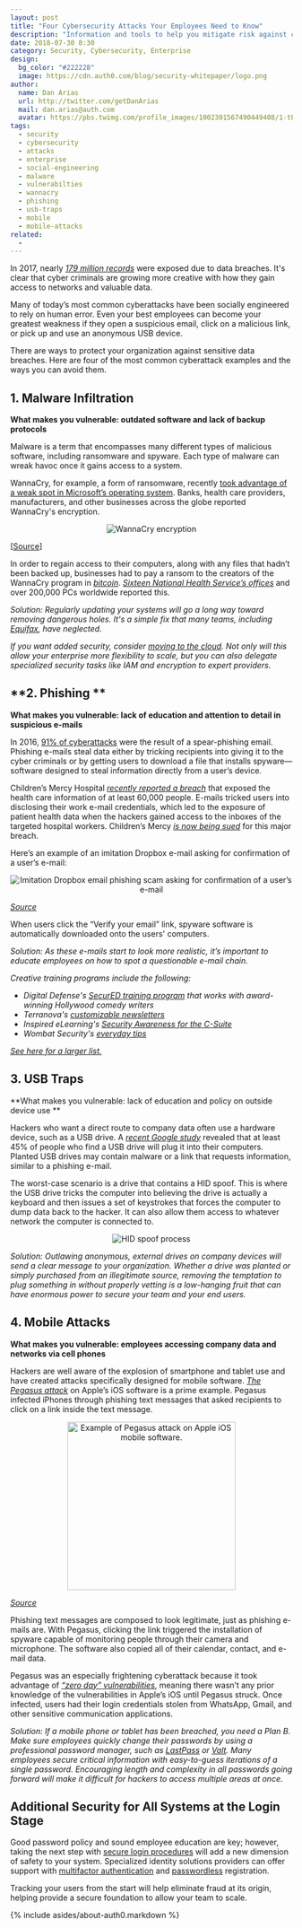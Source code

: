 ```yaml
---
layout: post
title: "Four Cybersecurity Attacks Your Employees Need to Know"
description: "Information and tools to help you mitigate risk against cyber attacks and data breaches. Learn more about Malware Infiltration, Phishing, USB Traps, and Mobile Attacks."
date: 2018-07-30 8:30
category: Security, Cybersecurity, Enterprise
design: 
  bg_color: "#222228"
  image: https://cdn.auth0.com/blog/security-whitepaper/logo.png
author:
  name: Dan Arias
  url: http://twitter.com/getDanArias
  mail: dan.arias@auth.com
  avatar: https://pbs.twimg.com/profile_images/1002301567490449408/1-tPrAG__400x400.jpg
tags: 
  - security
  - cybersecurity
  - attacks
  - enterprise
  - social-engineering
  - malware
  - vulnerabilties
  - wannacry
  - phishing
  - usb-traps
  - mobile
  - mobile-attacks
related:
  - 
---
```


In 2017, nearly [_179 million records_](https://www.statista.com/statistics/273550/data-breaches-recorded-in-the-united-states-by-number-of-breaches-and-records-exposed/) were exposed due to data breaches. It's clear that cyber criminals are growing more creative with how they gain access to networks and valuable data.

Many of today’s most common cyberattacks have been socially engineered to rely on human error. Even your best employees can become your greatest weakness if they open a suspicious email, click on a malicious link, or pick up and use an anonymous USB device.

There are ways to protect your organization against sensitive data breaches. Here are four of the most common cyberattack examples and the ways you can avoid them.

## **1. Malware Infiltration**

**What makes you vulnerable: outdated software and lack of backup protocols**

Malware is a term that encompasses many different types of malicious software, including ransomware and spyware. Each type of malware can wreak havoc once it gains access to a system.

WannaCry, for example, a form of ransomware, recently [took advantage of a weak spot in Microsoft’s operating system](https://www.symantec.com/security-center/writeup/2017-051310-3522-99). Banks, health care providers, manufacturers, and other businesses across the globe reported WannaCry's encryption.

<p style="text-align: center;">
  <img src="https://cdn.auth0.com/blog/four-cybersecurity-attacks-you-need-to-know/WannaCry-encryption.png" alt="WannaCry encryption">
</p>
  
[[Source](https://blog.malwarebytes.com/cybercrime/2017/05/wanacrypt0r-ransomware-hits-it-big-just-before-the-weekend/)]

In order to regain access to their computers, along with any files that hadn’t been backed up, businesses had to pay a ransom to the creators of the WannaCry program in [_bitcoin_](https://bitcoin.org/en/). [_Sixteen National Health Service’s offices_](https://developers.redhat.com/blog/2017/05/19/wannacry-ransomware-who-it-affected-and-why-it-matters/) and over 200,000 PCs worldwide reported this.

_Solution: Regularly updating your systems will go a long way toward removing dangerous holes. It's a simple fix that many teams, including [Equifax](https://www.wired.com/story/equifax-breach-no-excuse/), have neglected._

_If you want added security, consider [moving to the cloud](https://auth0.com/blog/moving-your-app-to-cloud/). Not only will this allow your enterprise more flexibility to scale, but you can also delegate specialized security tasks like IAM and encryption to expert providers._

## **2. Phishing **

**What makes you vulnerable: lack of education and attention to detail in suspicious e-mails**

In 2016, [91% of cyberattacks](https://phishme.com/2016-enterprise-phishing-susceptibility-report/) were the result of a spear-phishing email. Phishing e-mails steal data either by tricking recipients into giving it to the cyber criminals or by getting users to download a file that installs spyware—software designed to steal information directly from a user’s device.

Children’s Mercy Hospital [_recently reported a breach_](https://healthitsecurity.com/news/childrens-mercy-hospital-phishing-attack-impacts-phi-of-60k) that exposed the health care information of at least 60,000 people. E-mails tricked users into disclosing their work e-mail credentials, which led to the exposure of patient health data when the hackers gained access to the inboxes of the targeted hospital workers. Children’s Mercy [_is now being sued_](https://www.hipaajournal.com/childrens-mercy-hospital-sued-for-63000-record-data-breach/) for this major breach.

Here’s an example of an imitation Dropbox e-mail asking for confirmation of a user’s e-mail:

<p style="text-align: center;">
  <img src="https://cdn.auth0.com/blog/four-cybersecurity-attacks-you-need-to-know/dropbox-email-asking-confirmation-of-user-email.png" alt="Imitation Dropbox email phishing scam asking for confirmation of a user’s e-mail">
</p>

[_Source_](https://www.bankinfosecurity.com/locky-returns-via-spam-dropbox-themed-phishing-attacks-a-10250)

When users click the “Verify your email” link, spyware software is automatically downloaded onto the users' computers.

_Solution: As these e-mails start to look more realistic, it’s important to educate employees on how to spot a questionable e-mail chain._

_Creative training programs include the following:_

- _Digital Defense's [SecurED training program](https://www.digitaldefense.com/professional-services/secured-training/) that works with award-winning Hollywood comedy writers_
- _Terranova's [customizable newsletters](https://terranovacorporation.com/solution/communication-material/)_
- _Inspired eLearning's [Security Awareness for the C-Suite](https://inspiredelearning.com/security-awareness/awareness-c-suite/)_
- _Wombat Security's [everyday tips](https://www.wombatsecurity.com/security-education/free-security-awareness-resources)_

_[See here for a larger list.](https://www.csoonline.com/article/3225471/security/please-dont-send-me-to-cybersecurity-training.html)_

## **3. USB Traps**

**What makes you vulnerable: lack of education and policy on outside device use **

Hackers who want a direct route to company data often use a hardware device, such as a USB drive. A [_recent Google study_](https://static.googleusercontent.com/media/research.google.com/en//pubs/archive/45597.pdf) revealed that at least 45% of people who find a USB drive will plug it into their computers. Planted USB drives may contain malware or a link that requests information, similar to a phishing e-mail.

The worst-case scenario is a drive that contains a HID spoof. This is where the USB drive tricks the computer into believing the drive is actually a keyboard and then issues a set of keystrokes that forces the computer to dump data back to the hacker. It can also allow them access to whatever network the computer is connected to.

<p style="text-align: center;">
  <img src="https://cdn.auth0.com/blog/four-cybersecurity-attacks-you-need-to-know/hid-spoof-process.png" alt="HID spoof process">
</p>

_Solution: Outlawing anonymous, external drives on company devices will send a clear message to your organization. Whether a drive was planted or simply purchased from an illegitimate source, removing the temptation to plug something in without properly vetting is a low-hanging fruit that can have enormous power to secure your team and your end users._

## **4. Mobile Attacks**

**What makes you vulnerable: employees accessing company data and networks via cell phones**

Hackers are well aware of the explosion of smartphone and tablet use and have created attacks specifically designed for mobile software. [_The Pegasus attack_](https://blog.lookout.com/lookout-trident-pegasus-enterprise-discovery) on Apple’s iOS software is a prime example. Pegasus infected iPhones through phishing text messages that asked recipients to click on a link inside the text message.

<p style="text-align: center;">
  <img style="width: 300px;" src="https://cdn.auth0.com/blog/four-cybersecurity-attacks-you-need-to-know/pegasus-mobile-attack-on-ios.png" alt="Example of Pegasus attack on Apple iOS mobile software.">
</p>

[_Source_](https://www.hax4us.com/2017/03/hindi-english-smishing-brother-of.html)

Phishing text messages are composed to look legitimate, just as phishing e-mails are. With Pegasus, clicking the link triggered the installation of spyware capable of monitoring people through their camera and microphone. The software also copied all of their calendar, contact, and e-mail data.

Pegasus was an especially frightening cyberattack because it took advantage of [_“zero day” vulnerabilities_](https://www.huffingtonpost.co.uk/entry/what-is-the-pegasus-iphone-spyware-and-why-was-it-so-dangerous_uk_57c0043fe4b0ba22a4d3f930?guccounter=1), meaning there wasn’t any prior knowledge of the vulnerabilities in Apple’s iOS until Pegasus struck. Once infected, users had their login credentials stolen from WhatsApp, Gmail, and other sensitive communication applications.

_Solution: If a mobile phone or tablet has been breached, you need a Plan B. Make sure employees quickly change their passwords by using a professional password manager, such as [LastPass](https://www.lastpass.com/) or [Valt](https://valt.io/). Many employees secure critical information with easy-to-guess iterations of a single password. Encouraging length and complexity in all passwords going forward will make it difficult for hackers to access multiple areas at once._

## Additional Security for All Systems at the Login Stage

Good password policy and sound employee education are key; however, taking the next step with [secure login procedures](https://auth0.com/b2c-customer-identity-management) will add a new dimension of safety to your system. Specialized identity solutions providers can offer support with [multifactor authentication](https://auth0.com/docs/multifactor-authentication) and [passwordless](https://auth0.com/docs/connections/passwordless) registration.

Tracking your users from the start will help eliminate fraud at its origin, helping provide a secure foundation to allow your team to scale.

{% include asides/about-auth0.markdown %}
